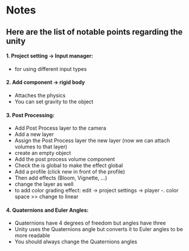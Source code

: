 # Notes

## Here are the list of notable points regarding the unity


#### 1. Project setting -> Input manager:
* for using different input types

#### 2. Add component -> rigid body
* Attaches the physics
* You can set gravity to the object

#### 3. Post Processing:
* Add Post Process layer to the camera
* Add a new layer
* Assign the Post Process layer the new layer (now we can attach volumes to that layer)
* create an empty object
* Add the post process volume component
* Check the is global to make the effect global
* Add a profile (click new in front of the profile)
* Then add effects (Bloom, Vignette, ...)
* change the layer as well
* to add color grading effect: edit -> project settings -> player -. color space >> change to linear

#### 4. Quaternions and Euler Angles:
* Quaternions have 4 degrees of freedom but angles have three
* Unity uses the Quaternions angle but converts it to Euler angles to be more readable
* You should always change the Quaternions angles
